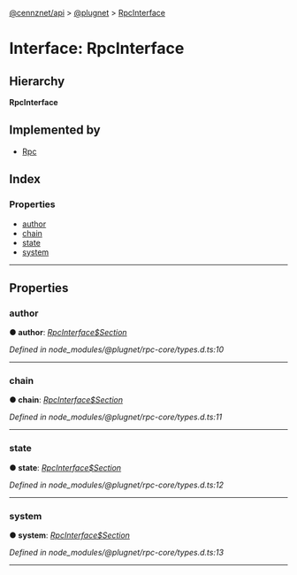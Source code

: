 [@cennznet/api](../README.md) > [@plugnet](../modules/_plugnet.md) > [RpcInterface](../interfaces/_plugnet.rpcinterface.md)

# Interface: RpcInterface

## Hierarchy

**RpcInterface**

## Implemented by

* [Rpc](../classes/_plugnet.rpc.md)

## Index

### Properties

* [author](_plugnet.rpcinterface.md#author)
* [chain](_plugnet.rpcinterface.md#chain)
* [state](_plugnet.rpcinterface.md#state)
* [system](_plugnet.rpcinterface.md#system)

---

## Properties

<a id="author"></a>

###  author

**● author**: *[RpcInterface$Section](../modules/_plugnet.md#rpcinterface_section)*

*Defined in node_modules/@plugnet/rpc-core/types.d.ts:10*

___
<a id="chain"></a>

###  chain

**● chain**: *[RpcInterface$Section](../modules/_plugnet.md#rpcinterface_section)*

*Defined in node_modules/@plugnet/rpc-core/types.d.ts:11*

___
<a id="state"></a>

###  state

**● state**: *[RpcInterface$Section](../modules/_plugnet.md#rpcinterface_section)*

*Defined in node_modules/@plugnet/rpc-core/types.d.ts:12*

___
<a id="system"></a>

###  system

**● system**: *[RpcInterface$Section](../modules/_plugnet.md#rpcinterface_section)*

*Defined in node_modules/@plugnet/rpc-core/types.d.ts:13*

___

